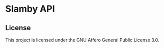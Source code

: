 # Slamby API

## License

This project is licensed under the GNU Affero General Public License 3.0.
